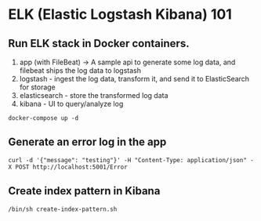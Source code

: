 # ELK (Elastic Logstash Kibana) 101

## Run ELK stack in Docker containers. 

1. app (with FileBeat) -> A sample api to generate some log data, and filebeat ships the log data to logstash
2. logstash - ingest the log data, transform it, and send it to ElasticSearch for storage
3. elasticsearch -  store the transformed log data
4. kibana - UI to query/analyze log 

```
docker-compose up -d
```

## Generate an error log in the app
```
curl -d '{"message": "testing"}' -H "Content-Type: application/json" -X POST http://localhost:5001/Error
```

## Create index pattern in Kibana
```
/bin/sh create-index-pattern.sh
```
